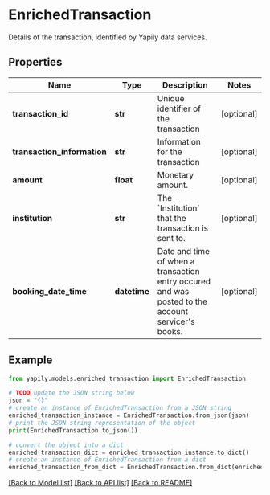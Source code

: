 # EnrichedTransaction

Details of the transaction, identified by Yapily data services.

## Properties

Name | Type | Description | Notes
------------ | ------------- | ------------- | -------------
**transaction_id** | **str** | Unique identifier of the transaction | [optional] 
**transaction_information** | **str** | Information for the transaction | [optional] 
**amount** | **float** | Monetary amount. | [optional] 
**institution** | **str** | The &#x60;Institution&#x60; that the transaction is sent to. | [optional] 
**booking_date_time** | **datetime** | Date and time of when a transaction entry occured and was posted to the account servicer&#39;s books. | [optional] 

## Example

```python
from yapily.models.enriched_transaction import EnrichedTransaction

# TODO update the JSON string below
json = "{}"
# create an instance of EnrichedTransaction from a JSON string
enriched_transaction_instance = EnrichedTransaction.from_json(json)
# print the JSON string representation of the object
print(EnrichedTransaction.to_json())

# convert the object into a dict
enriched_transaction_dict = enriched_transaction_instance.to_dict()
# create an instance of EnrichedTransaction from a dict
enriched_transaction_from_dict = EnrichedTransaction.from_dict(enriched_transaction_dict)
```
[[Back to Model list]](../README.md#documentation-for-models) [[Back to API list]](../README.md#documentation-for-api-endpoints) [[Back to README]](../README.md)


